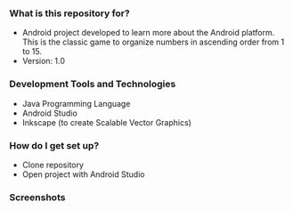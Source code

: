 ### What is this repository for? ###

* Android project developed to learn more about the Android platform. This is the classic game to organize numbers in ascending order from 1 to 15.
* Version: 1.0

### Development Tools and Technologies ###
* Java Programming Language 
* Android Studio
* Inkscape (to create Scalable Vector Graphics)

### How do I get set up? ###

* Clone repository
* Open project with Android Studio

### Screenshots ###


